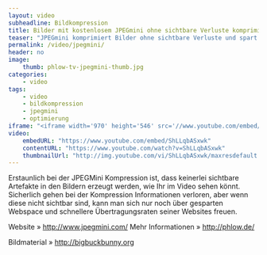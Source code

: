 ```yaml
---
layout: video
subheadline: Bildkompression
title: Bilder mit kostenlosem JPEGmini ohne sichtbare Verluste komprimieren 
teaser: "JPEGmini komprimiert Bilder ohne sichtbare Verluste und spart Anwendern Webspace und beschleunigt Websites durch kürzere Download-Zeiten. Die Videoanleitung stellt JPEGMini und die dazugehörige kostenlose JPEGMini Lite-App vor."
permalink: /video/jpegmini/
header: no
image:
    thumb: phlow-tv-jpegmini-thumb.jpg
categories:
    - video
tags:
    - video
    - bildkompression
    - jpegmini
    - optimierung
iframe: "<iframe width='970' height='546' src='//www.youtube.com/embed/ShLLqbASxwk' frameborder='0' allowfullscreen></iframe>"
video:
    embedURL: "https://www.youtube.com/embed/ShLLqbASxwk"
    contentURL: "https://www.youtube.com/watch?v=ShLLqbASxwk"
    thumbnailUrl: "http://img.youtube.com/vi/ShLLqbASxwk/maxresdefault.jpg"
---
```

Erstaunlich bei der JPEGMini Kompression ist, dass keinerlei sichtbare Artefakte in den Bildern erzeugt werden, wie Ihr im Video sehen könnt. Sicherlich gehen bei der Kompression Informationen verloren, aber wenn diese nicht sichtbar sind, kann man sich nur noch über gesparten Webspace und schnellere Übertragungsraten seiner Websites freuen.

Website » <http://www.jpegmini.com/>
Mehr Informationen » <http://phlow.de/>

Bildmaterial » <http://bigbuckbunny.org>